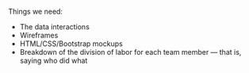 Things we need:
- The data interactions 
- Wireframes
- HTML/CSS/Bootstrap mockups
- Breakdown of the division of labor for each team member — that is, saying who did what